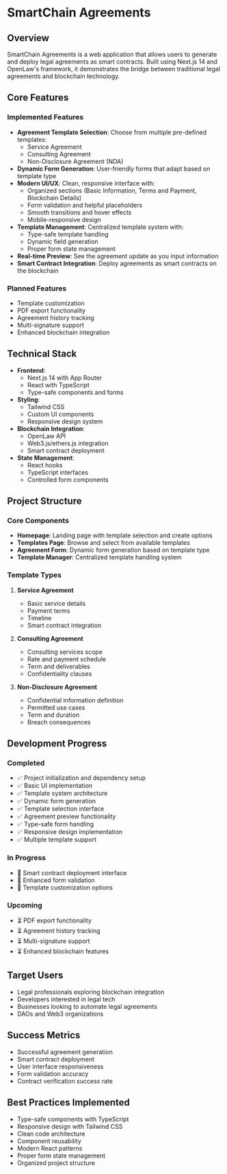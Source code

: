 # SmartChain Agreements

## Overview

SmartChain Agreements is a web application that allows users to generate and deploy legal agreements as smart contracts. Built using Next.js 14 and OpenLaw's framework, it demonstrates the bridge between traditional legal agreements and blockchain technology.

## Core Features

### Implemented Features

- **Agreement Template Selection**: Choose from multiple pre-defined templates:
  - Service Agreement
  - Consulting Agreement
  - Non-Disclosure Agreement (NDA)
- **Dynamic Form Generation**: User-friendly forms that adapt based on template type
- **Modern UI/UX**: Clean, responsive interface with:
  - Organized sections (Basic Information, Terms and Payment, Blockchain Details)
  - Form validation and helpful placeholders
  - Smooth transitions and hover effects
  - Mobile-responsive design
- **Template Management**: Centralized template system with:
  - Type-safe template handling
  - Dynamic field generation
  - Proper form state management
- **Real-time Preview**: See the agreement update as you input information
- **Smart Contract Integration**: Deploy agreements as smart contracts on the blockchain

### Planned Features

- Template customization
- PDF export functionality
- Agreement history tracking
- Multi-signature support
- Enhanced blockchain integration

## Technical Stack

- **Frontend**:
  - Next.js 14 with App Router
  - React with TypeScript
  - Type-safe components and forms
- **Styling**:
  - Tailwind CSS
  - Custom UI components
  - Responsive design system
- **Blockchain Integration**:
  - OpenLaw API
  - Web3.js/ethers.js integration
  - Smart contract deployment
- **State Management**:
  - React hooks
  - TypeScript interfaces
  - Controlled form components

## Project Structure

### Core Components

- **Homepage**: Landing page with template selection and create options
- **Templates Page**: Browse and select from available templates
- **Agreement Form**: Dynamic form generation based on template type
- **Template Manager**: Centralized template handling system

### Template Types

1. **Service Agreement**

   - Basic service details
   - Payment terms
   - Timeline
   - Smart contract integration

2. **Consulting Agreement**

   - Consulting services scope
   - Rate and payment schedule
   - Term and deliverables
   - Confidentiality clauses

3. **Non-Disclosure Agreement**
   - Confidential information definition
   - Permitted use cases
   - Term and duration
   - Breach consequences

## Development Progress

### Completed

- ✅ Project initialization and dependency setup
- ✅ Basic UI implementation
- ✅ Template system architecture
- ✅ Dynamic form generation
- ✅ Template selection interface
- ✅ Agreement preview functionality
- ✅ Type-safe form handling
- ✅ Responsive design implementation
- ✅ Multiple template support

### In Progress

- 🔄 Smart contract deployment interface
- 🔄 Enhanced form validation
- 🔄 Template customization options

### Upcoming

- ⏳ PDF export functionality
- ⏳ Agreement history tracking
- ⏳ Multi-signature support
- ⏳ Enhanced blockchain features

## Target Users

- Legal professionals exploring blockchain integration
- Developers interested in legal tech
- Businesses looking to automate legal agreements
- DAOs and Web3 organizations

## Success Metrics

- Successful agreement generation
- Smart contract deployment
- User interface responsiveness
- Form validation accuracy
- Contract verification success rate

## Best Practices Implemented

- Type-safe components with TypeScript
- Responsive design with Tailwind CSS
- Clean code architecture
- Component reusability
- Modern React patterns
- Proper form state management
- Organized project structure
